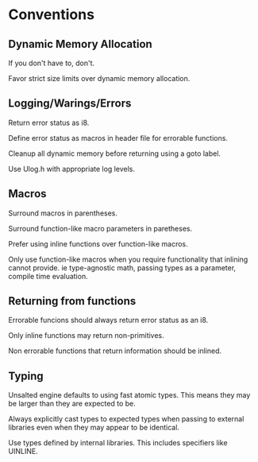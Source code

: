 # Conventions

## Dynamic Memory Allocation

If you don't have to, don't.

Favor strict size limits over dynamic memory allocation.

## Logging/Warings/Errors

Return error status as i8.

Define error status as macros in header file for errorable functions.

Cleanup all dynamic memory before returning using a goto label.

Use Ulog.h with appropriate log levels.

## Macros

Surround macros in parentheses.

Surround function-like macro parameters in paretheses.

Prefer using inline functions over function-like macros.

Only use function-like macros when you require functionality that inlining cannot provide. ie type-agnostic math, passing types as a parameter, compile time evaluation.

## Returning from functions

Errorable funcions should always return error status as an i8.

Only inline functions may return non-primitives.

Non errorable functions that return information should be inlined.
## Typing

Unsalted engine defaults to using fast atomic types. This means they may be larger than they are expected to be. 

Always explicitly cast types to expected types when passing to external libraries even when they may appear to be identical.

Use types defined by internal libraries. This includes specifiers like UINLINE.

